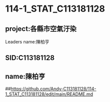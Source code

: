 # 114-1_STAT_C113181128
## project:各縣市空氣汙染

Leaders name:陳柏亨
## SID:C113181128
## name:陳柏亨
##https://github.com/Andy-C113181128/114-1_STAT_C113181128/edit/main/README.md
